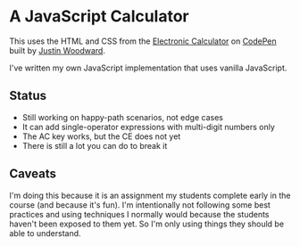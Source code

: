# A JavaScript Calculator

This uses the HTML and CSS from the [Electronic Calculator](https://codepen.io/freeCodeCamp/pen/rLJZrA) on [CodePen](https://codepen.io) built by [Justin Woodward](https://www.linkedin.com/in/justin-woodward-891772118).

I've written my own JavaScript implementation that uses vanilla JavaScript.


## Status

* Still working on happy-path scenarios, not edge cases
* It can add single-operator expressions with multi-digit numbers only
* The AC key works, but the CE does not yet
* There is still a lot you can do to break it


## Caveats

I'm doing this because it is an assignment my students complete early in the course (and because it's fun). I'm intentionally not following some best practices and using techniques I normally would because the students haven't been exposed to them yet. So I'm only using things they should be able to understand.

